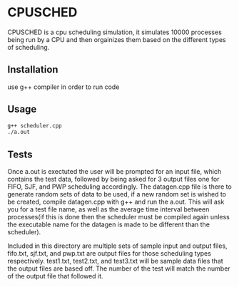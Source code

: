 # CPUSCHED
CPUSCHED is a cpu scheduling simulation, it simulates 10000 processes being run by a CPU and then orgainizes them based on the different 
types of scheduling.

## Installation
use g++ compiler in order to run code

## Usage
```bash
g++ scheduler.cpp
./a.out
```
## Tests
Once a.out is exectuted the user will be prompted for an input file, which contains the test data, followed by 
being asked for 3 output files one for FIFO, SJF, and PWP scheduling accordingly.
The datagen.cpp file is there to generate random sets of data to be used, if a new random set is wished to be created,
compile datagen.cpp with g++ and run the a.out. This will ask you for a test file name, as well as the average time interval
between processes(if this is done then the scheduler must be compiled again unless the executable name for the datagen is 
made to be different than the scheduler).

Included in this directory are multiple sets of sample input and output files, fifo.txt, sjf.txt, and pwp.txt are output files
for those scheduling types respectively. test1.txt, test2.txt, and test3.txt will be sample data files that the output files 
are based off. The number of the test will match the number of the output file that followed it.
